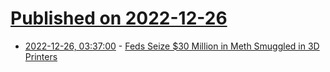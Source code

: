 # [Published on 2022-12-26](index.md)

* [2022-12-26, 03:37:00](https://soylentnews.org/article.pl?sid=22/12/24/1656228&from=rss) - [Feds Seize $30 Million in Meth Smuggled in 3D Printers](https://soylentnews.org/article.pl?sid=22/12/24/1656228&from=rss)
